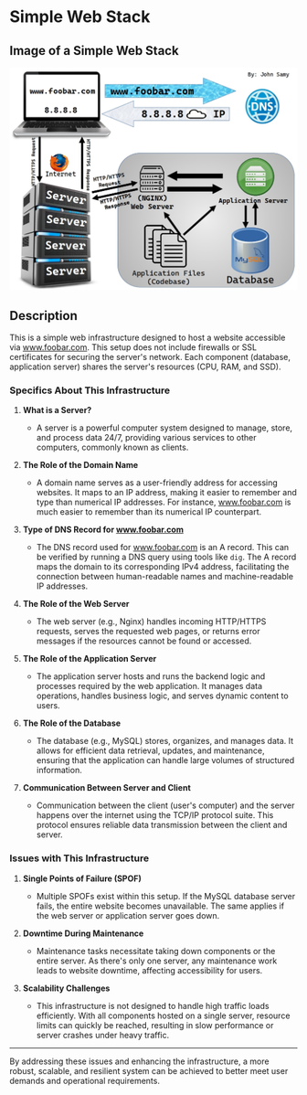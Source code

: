 # Simple Web Stack

## Image of a Simple Web Stack

![Simple Web Stack](https://raw.githubusercontent.com/JohnSamy2004/alx-system_engineering-devops/master/0x09-web_infrastructure_design/0-simple_web_stack.jpg)


## Description

This is a simple web infrastructure designed to host a website accessible via www.foobar.com. This setup does not include firewalls or SSL certificates for securing the server's network. Each component (database, application server) shares the server's resources (CPU, RAM, and SSD).

### Specifics About This Infrastructure

1. **What is a Server?**
    - A server is a powerful computer system designed to manage, store, and process data 24/7, providing various services to other computers, commonly known as clients.

2. **The Role of the Domain Name**
    - A domain name serves as a user-friendly address for accessing websites. It maps to an IP address, making it easier to remember and type than numerical IP addresses. For instance, www.foobar.com is much easier to remember than its numerical IP counterpart.

3. **Type of DNS Record for www.foobar.com**
    - The DNS record used for www.foobar.com is an A record. This can be verified by running a DNS query using tools like `dig`. The A record maps the domain to its corresponding IPv4 address, facilitating the connection between human-readable names and machine-readable IP addresses.

4. **The Role of the Web Server**
    - The web server (e.g., Nginx) handles incoming HTTP/HTTPS requests, serves the requested web pages, or returns error messages if the resources cannot be found or accessed.

5. **The Role of the Application Server**
    - The application server hosts and runs the backend logic and processes required by the web application. It manages data operations, handles business logic, and serves dynamic content to users.

6. **The Role of the Database**
    - The database (e.g., MySQL) stores, organizes, and manages data. It allows for efficient data retrieval, updates, and maintenance, ensuring that the application can handle large volumes of structured information.

7. **Communication Between Server and Client**
    - Communication between the client (user's computer) and the server happens over the internet using the TCP/IP protocol suite. This protocol ensures reliable data transmission between the client and server.

### Issues with This Infrastructure

1. **Single Points of Failure (SPOF)**
    - Multiple SPOFs exist within this setup. If the MySQL database server fails, the entire website becomes unavailable. The same applies if the web server or application server goes down.

2. **Downtime During Maintenance**
    - Maintenance tasks necessitate taking down components or the entire server. As there's only one server, any maintenance work leads to website downtime, affecting accessibility for users.

3. **Scalability Challenges**
    - This infrastructure is not designed to handle high traffic loads efficiently. With all components hosted on a single server, resource limits can quickly be reached, resulting in slow performance or server crashes under heavy traffic.

---

By addressing these issues and enhancing the infrastructure, a more robust, scalable, and resilient system can be achieved to better meet user demands and operational requirements.
